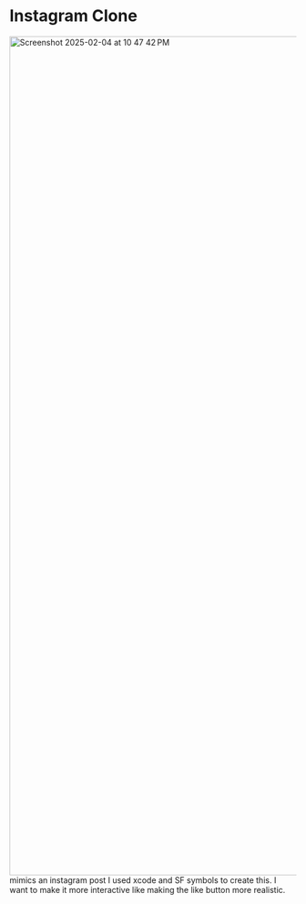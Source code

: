 # Instagram Clone
<img width="1470" alt="Screenshot 2025-02-04 at 10 47 42 PM" src="https://github.com/user-attachments/assets/27c52ad3-a46b-45ca-a3dc-e94930525199" />
mimics an instagram post
I used xcode and SF symbols to create this.
I want to make it more interactive like making the like button more realistic.
